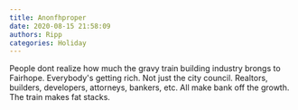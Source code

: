 ```yaml
---
title: Anonfhproper
date: 2020-08-15 21:58:09
authors: Ripp
categories: Holiday
---
```


 People dont realize how much the gravy train building industry brongs to Fairhope. Everybody's getting rich.
Not just the city council. Realtors, builders, developers, attorneys, bankers, etc. All make bank off the growth. The train makes fat stacks.